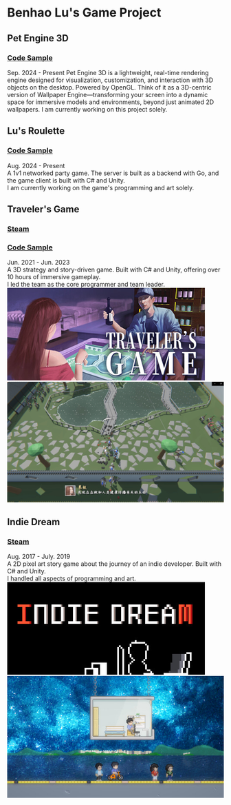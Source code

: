 # Benhao Lu's Game Project

## Pet Engine 3D
### [Code Sample](https://github.com/lbh930/3d_pet_engine) 
Sep. 2024 - Present 
Pet Engine 3D is a lightweight, real-time rendering engine designed for visualization, customization, and interaction with 3D objects on the desktop. Powered by OpenGL. 
Think of it as a 3D-centric version of Wallpaper Engine—transforming your screen into a dynamic space for immersive models and environments, beyond just animated 2D wallpapers. 
I am currently working on this project solely.

## Lu's Roulette 
### [Code Sample](https://github.com/lbh930/LuRoulette) 
Aug. 2024 - Present  
A 1v1 networked party game. The server is built as a backend with Go, and the game client is built with C# and Unity.  
I am currently working on the game's programming and art solely.

## Traveler's Game 
### [Steam](https://store.steampowered.com/app/2058850/) 
### [Code Sample](https://github.com/lbh930/traveler_s_game) 
Jun. 2021 - Jun. 2023  
A 3D strategy and story-driven game. Built with C# and Unity, offering over 10 hours of immersive gameplay.   
I led the team as the core programmer and team leader.  
![Banner](https://github.com/lbh930/Portfolio/blob/main/tg_header.jpg)
![Screenshot](https://github.com/lbh930/Portfolio/blob/main/traveler's%20game%20screenshot.jpg)

## Indie Dream 
### [Steam](https://store.steampowered.com/app/612060/) 
Aug. 2017 - July. 2019  
A 2D pixel art story game about the journey of an indie developer. Built with C# and Unity.  
I handled all aspects of programming and art.  
![Banner](https://github.com/lbh930/Portfolio/blob/main/id_header.jpg)
![Screenshot](https://github.com/lbh930/Portfolio/blob/main/id_screenshot.jpg)

